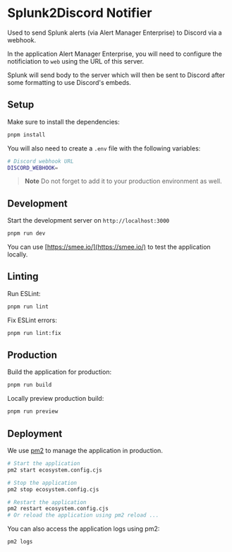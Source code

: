 # Splunk2Discord Notifier

Used to send Splunk alerts (via Alert Manager Enterprise) to Discord via a webhook.

In the application Alert Manager Enterprise, you will need to configure the notificiation to `web` using the URL of this server.

Splunk will send body to the server which will then be sent to Discord after some formatting to use Discord's embeds.

## Setup

Make sure to install the dependencies:

```bash
pnpm install
```

You will also need to create a `.env` file with the following variables:

```bash
# Discord webhook URL
DISCORD_WEBHOOK=
```

> **Note**
> Do not forget to add it to your production environment as well.

## Development

Start the development server on `http://localhost:3000`

```bash
pnpm run dev
```

You can use [https://smee.io/](https://smee.io/) to test the application locally.

## Linting

Run ESLint:

```bash
pnpm run lint
```

Fix ESLint errors:

```bash
pnpm run lint:fix
```

## Production

Build the application for production:

```bash
pnpm run build
```

Locally preview production build:

```bash
pnpm run preview
```

## Deployment

We use [pm2](https://pm2.keymetrics.io/) to manage the application in production.

```bash
# Start the application
pm2 start ecosystem.config.cjs
```

```bash
# Stop the application
pm2 stop ecosystem.config.cjs
```

```bash
# Restart the application
pm2 restart ecosystem.config.cjs
# Or reload the application using pm2 reload ...
```

You can also access the application logs using pm2:

```bash
pm2 logs
```
